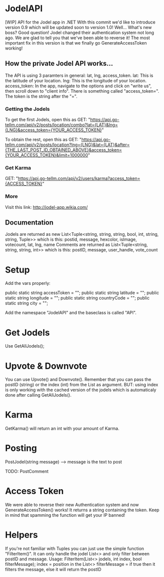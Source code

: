 # JodelAPI
[WIP] API for the Jodel app in .NET
With this commit we'd like to introduce version 0.9 which will be updated soon to version 1.0! 
Well... What's new boss? Good question!
Jodel changed their authentication system not long ago. We are glad to tell you that we've been able to reverse it!
The most important fix in this version is that we finally go GenerateAccessToken working!

## How the private Jodel API works...

The API is using 3 paramters in general: lat, lng, access_token.
lat: This is the latitude of your location.
lng: This is the longitude of your location.
access_token: In the app, navigate to the options and click on "write us", then scroll down to "client info". There is something called "access_token=". The token is the string after the "=".


### Getting the Jodels

To get the first Jodels, open this as GET: "https://api.go-tellm.com/api/v2/posts/location/combo?lat={LAT}&lng={LNG}&access_token={YOUR_ACCESS_TOKEN}"

To obtain the rest, open this as GET:
"https://api.go-tellm.com/api/v2/posts/location?lng={LNG}&lat={LAT}&after={THE_LAST_POST_ID_OBTAINED_ABOVE}&access_token={YOUR_ACCESS_TOKEN}&limit=1000000"


### Get Karma

GET: "https://api.go-tellm.com/api/v2/users/karma?access_token={ACCESS_TOKEN}"


### More

Visit this link: http://jodel-app.wikia.com/


## Documentation

Jodels are returned as new List<Tuple<string, string, string, bool, int, string, string, Tuple<string>>> which is this: postid, message, hexcolor, isImage, votecount, lat, lng, name
Comments are returned as List<Tuple<string, string, string, int>> which is this: postID, message, user_handle, vote_count

# Setup

Add the vars properly:

public static string accessToken = "";
public static string latitude = "";
public static string longitude = "";
public static string countryCode = "";
public static string city = "";

Add the namespace "JodelAPI" and the baseclass is called "API".


# Get Jodels

Use GetAllJodels();


# Upvote & Downvote

You can use Upvote() and Downvote(). Remember that you can pass the postID (string) or the index (int) from the List as argument.
BUT: using index is only working with the cached version of the jodels which is automaticaly done after calling GetAllJodels(). 

# Karma

GetKarma() will return an int with your amount of Karma.


# Posting

PostJodel(string message) --> message is the text to post

TODO: PostComment


# Access Token

We were able to reverse their new Authentication system and now GenerateAccessToken() works! It returns a string containing the token.
Keep in mind that spamming the function will get your IP banned!


# Helpers

If you're not familiar with Tuples you can just use the simple function "FilterItem()". It can only handle the jodel List<> and only filter between postID and message.
Usage:
FilterItem(List<> jodels, int index, bool filterMessage);
index = position in the List<>
filterMessage = if true then it filters the message, else it will return the postID
